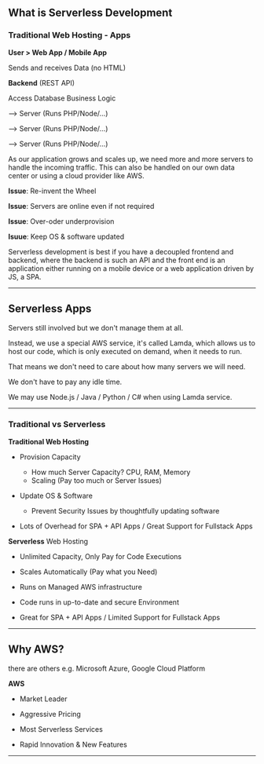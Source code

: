 ## What is Serverless Development

### Traditional Web Hosting - Apps

**User > Web App / Mobile App**

Sends and receives Data (no HTML)

**Backend**
(REST API)

Access Database
Business Logic

--> Server (Runs PHP/Node/...)

--> Server (Runs PHP/Node/...)

--> Server (Runs PHP/Node/...)

As our application grows and scales up, we need more and more servers to handle the incoming traffic. This can also be handled on our own data center or using a cloud provider like AWS.

**Issue**: Re-invent the Wheel

**Issue**: Servers are online even if not required

**Issue**: Over-oder underprovision

**Isuue**: Keep OS & software updated

Serverless development is best if you have a decoupled frontend and backend, where the backend is such an API and the front end is an application either running on a mobile device or a web application driven by JS, a SPA.

---

## Serverless Apps

Servers still involved but we don't manage them at all.

Instead, we use a special AWS service, it's called Lamda, which allows us to host our code, which is only executed on demand, when it needs to run.

That means we don't need to care about how many servers we will need.

We don't have to pay any idle time.

We may use Node.js / Java / Python / C# when using Lamda service.

---

### Traditional vs Serverless

**Traditional Web Hosting**

- Provision Capacity

  - How much Server Capacity? CPU, RAM, Memory
  - Scaling (Pay too much or Server Issues)

- Update OS & Software

  - Prevent Security Issues by thoughtfully updating software

- Lots of Overhead for SPA + API Apps / Great Support for Fullstack Apps

**Serverless** Web Hosting

- Unlimited Capacity, Only Pay for Code Executions

- Scales Automatically (Pay what you Need)

- Runs on Managed AWS infrastructure

- Code runs in up-to-date and secure Environment

- Great for SPA + API Apps / Limited Support for Fullstack Apps

---

## Why AWS?

there are others e.g. Microsoft Azure, Google Cloud Platform

**AWS**

- Market Leader

- Aggressive Pricing

- Most Serverless Services

- Rapid Innovation & New Features

---
